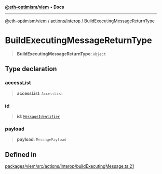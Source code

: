 [**@eth-optimism/viem**](../../../README.md) • **Docs**

***

[@eth-optimism/viem](../../../README.md) / [actions/interop](../README.md) / BuildExecutingMessageReturnType

# BuildExecutingMessageReturnType

> **BuildExecutingMessageReturnType**: `object`

## Type declaration

### accessList

> **accessList**: `AccessList`

### id

> **id**: [`MessageIdentifier`](../../../index/type-aliases/MessageIdentifier.md)

### payload

> **payload**: `MessagePayload`

## Defined in

[packages/viem/src/actions/interop/buildExecutingMessage.ts:21](https://github.com/ethereum-optimism/ecosystem/blob/ddb96adf4653afc97ea0f64c5d67dd4ec467ac08/packages/viem/src/actions/interop/buildExecutingMessage.ts#L21)
